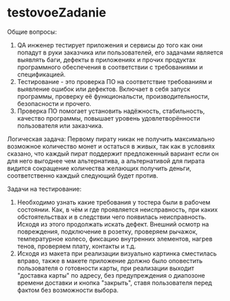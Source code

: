 # testovoeZadanie
Общие вопросы: 
  1. QA инженер тестирует приложения и сервисы до того как они попадут в руки заказчика или пользователей, его задачами является выявлять баги, дефекты в приложениях и прочих продуктах программного обеспечения в соответствии с требованиями и спецификацией.
  2. Тестирование - это проверка ПО на соответствие требованиям и выявление ошибок или дефектов. Включает в себя запуск программы, проверку её функциональсти, производительности, безопасности и прочего.
  3. Проверка ПО помогает установить надёжность, стабильность, качество программы, повышает уровень удовлетворённости пользователя или заказчика.

Логическая задача:
  Первому пирату никак не получить максимально возможное количество монет и остаться в живых, так как в условиях сказано, что каждый пират поддержит предложенный вариант если он для него выгоднее чем альтернатива, а альтернативой для пирата видится сокращение количества желающих получить деньги, соответственно каждый следующий будет против.

Задачи на тестирование:
  1. Необходимо узнать какие требования у тостера были в рабочем состоянии. Как, в чём и где проявляется неисправность, при каких обстоятельствах и в следствии чего появилась неисправность. Исходя из этого продолжать искать дефект. Внешний осмотр на повреждения, подключение в розетку, проверяем рычажок, температурное колесо, фиксацию внутренних элементов, нагрев тенов, проверяем плату, контакты и т.д.
  2. Исходя из макета при реализации визуально картинка сместилась вправо, также в макете приложение должно было оповестить пользователя о готовности карты, при реализации выходит "доставка карты" по адресу, без предупреждения о диапозоне времени доставки и кнопка "закрыть", ставя пользователя перед фактом без возможности выбора.
     
